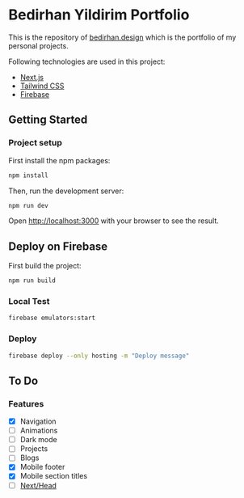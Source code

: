 
# Bedirhan Yildirim Portfolio

This is the repository of [bedirhan.design](https://bedirhan.design/) which is the portfolio of my personal projects.

Following technologies are used in this project:

- [Next.js](https://nextjs.org/)
- [Tailwind CSS](https://tailwindcss.com/)
- [Firebase](https://firebase.google.com/)

## Getting Started

### Project setup

First install the npm packages:
```bash
npm install
```

Then, run the development server:

```bash
npm run dev
```

Open [http://localhost:3000](http://localhost:3000) with your browser to see the result.

## Deploy on Firebase

First build the project:
```bash
npm run build
```

### Local Test

```bash
firebase emulators:start
```

### Deploy
```bash
firebase deploy --only hosting -m "Deploy message"
```


## To Do

### Features

- [x] Navigation
- [ ] Animations
- [ ] Dark mode
- [ ] Projects
- [ ] Blogs
- [x] Mobile footer
- [x] Mobile section titles
- [ ] [Next/Head](https://nextjs.org/docs/pages/api-reference/components/head)